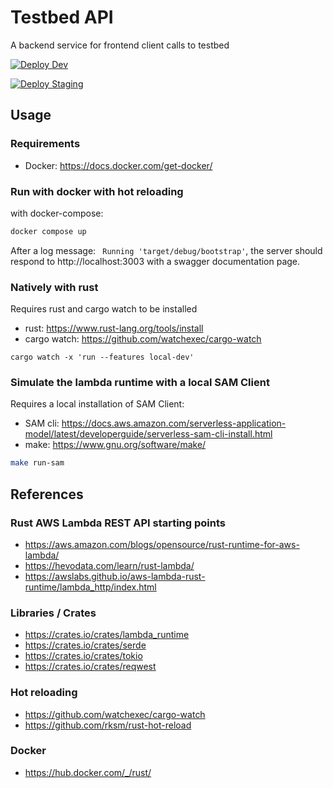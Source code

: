 # Testbed API

A backend service for frontend client calls to testbed

[![Deploy Dev](https://github.com/Virtual-Finland-Development/testbed-api/actions/workflows/deploy-dev.yml/badge.svg?branch=main)](https://github.com/Virtual-Finland-Development/testbed-api/actions/workflows/deploy-dev.yml)

[![Deploy Staging](https://github.com/Virtual-Finland-Development/testbed-api/actions/workflows/deploy-staging.yml/badge.svg?branch=main)](https://github.com/Virtual-Finland-Development/testbed-api/actions/workflows/deploy-staging.yml)

## Usage

### Requirements

- Docker: https://docs.docker.com/get-docker/

### Run with docker with hot reloading

with docker-compose:

```bash
docker compose up
```

After a log message: ` Running 'target/debug/bootstrap'`, the server should respond to http://localhost:3003 with a swagger documentation page.

### Natively with rust

Requires rust and cargo watch to be installed

- rust: https://www.rust-lang.org/tools/install
- cargo watch: https://github.com/watchexec/cargo-watch

```base
cargo watch -x 'run --features local-dev'
```

### Simulate the lambda runtime with a local SAM Client

Requires a local installation of SAM Client:

- SAM cli: https://docs.aws.amazon.com/serverless-application-model/latest/developerguide/serverless-sam-cli-install.html
- make: https://www.gnu.org/software/make/

```bash
make run-sam
```

## References

### Rust AWS Lambda REST API starting points

- https://aws.amazon.com/blogs/opensource/rust-runtime-for-aws-lambda/
- https://hevodata.com/learn/rust-lambda/
- https://awslabs.github.io/aws-lambda-rust-runtime/lambda_http/index.html

### Libraries / Crates

- https://crates.io/crates/lambda_runtime
- https://crates.io/crates/serde
- https://crates.io/crates/tokio
- https://crates.io/crates/reqwest

### Hot reloading

- https://github.com/watchexec/cargo-watch
- https://github.com/rksm/rust-hot-reload

### Docker

- https://hub.docker.com/_/rust/
